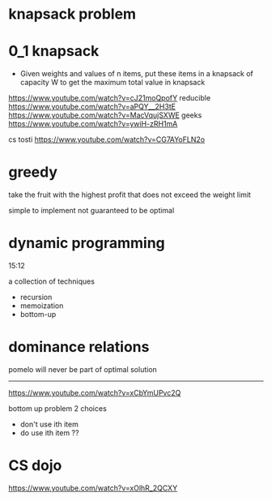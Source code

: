 # knapsack problem

# 0_1 knapsack
- Given weights and values of n items, put these items in a knapsack of capacity W to get the maximum total value in knapsack


https://www.youtube.com/watch?v=cJ21moQpofY
reducible
https://www.youtube.com/watch?v=aPQY__2H3tE
https://www.youtube.com/watch?v=MacVqujSXWE
geeks
https://www.youtube.com/watch?v=ywiH-zRH1mA

cs tosti
https://www.youtube.com/watch?v=CG7AYoFLN2o

# greedy
take the fruit with the highest profit that does not exceed the weight limit

simple to implement
not guaranteed to be optimal


# dynamic programming
15:12

a collection of techniques
- recursion
- memoization
- bottom-up

# dominance relations
pomelo will never be part of optimal solution



-------------------------------------
https://www.youtube.com/watch?v=xCbYmUPvc2Q

bottom up problem
2 choices 
- don't use ith item
- do use ith item
??

# CS dojo
https://www.youtube.com/watch?v=xOlhR_2QCXY